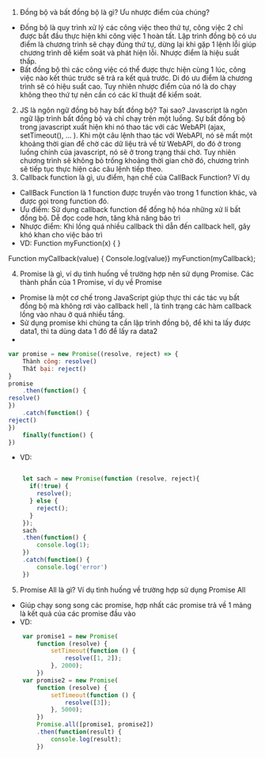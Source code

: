 1.	Đồng bộ và bất đồng bộ là gì? Ưu nhược điểm của chúng?
-	Đồng bộ là quy trình xử lý các công việc theo thứ tự, công việc 2 chỉ được bắt đầu thực hiện khi công việc 1 hoàn tất. Lập trình đồng bộ có ưu điểm là chương trình sẽ chạy đúng thứ tự, dừng lại khi gặp 1 lệnh lỗi giúp chương trình dễ kiểm soát và phát hiện lỗi. Nhược điểm là hiệu suất thấp.
-	Bất đồng bộ thì các công việc có thể được thực hiện cùng 1 lúc, công việc nào kết thúc trước sẽ trả ra kết quả trước. Di đó ưu điểm là chương trình sẽ có hiệu suất cao. Tuy nhiên nhược điểm của nó là do chạy không theo thứ tự nên cần có các kĩ thuật để kiểm soát.

2.	JS là ngôn ngữ đồng bộ hay bất đồng bộ? Tại sao?
Javascript là ngôn ngữ lập trình bất đồng bộ và chỉ chạy trên một luồng. Sự bất đồng bộ trong javascript xuất hiện khi nó thao tác với các WebAPI (ajax, setTimeout(), … ). Khi một câu lệnh thao tác với WebAPI, nó sẽ mất một khoảng thời gian để chờ các dữ liệu trả về từ WebAPI, do đó ở trong luồng chính của javascript, nó sẽ ở trong trạng thái chờ. Tuy nhiên chương trình sẽ không bỏ trống khoảng thời gian chờ đó, chương trình sẽ tiếp tục thực hiện các câu lệnh tiếp theo. 
3.	Callback function là gì, ưu điểm, hạn chế của CallBack Function? Ví dụ
-	CallBack Function là 1 function được truyền vào trong 1 function khác, và được gọi trong function đó.
-	Ưu điểm: Sử dụng callback function để đồng hộ hóa những xử lí bất đồng bộ. Dễ đọc code hơn, tăng khả năng bảo trì
-	Nhược điểm: Khi lồng quá nhiều callback thì dẫn đến callback hell, gây khó khan cho việc bảo trì
-	VD: 
Function myFunction(x) {
}

Function myCallback(value) {
Console.log(value)}
myFunction(myCallback);

4.	Promise là gì, ví dụ tình huống về trường hợp nên sử dụng Promise. Các thành phần của 1 Promise, ví dụ về Promise
- Promise là một cơ chế trong JavaScript giúp thực thi các tác vụ bất đồng bộ mà không rơi vào callback hell , là tình trạng các hàm callback lồng vào nhau ở quá nhiều tầng.
- Sử dụng promise khi chúng ta cần lập trình đồng bộ, để khi ta lấy được data1, thì ta dùng data 1 đó để lấy ra data2
- 
```javascript
var promise = new Promise((resolve, reject) => {
	Thành công: resolve()
	Thất bại: reject()
}
promise
	.then(function() {
resolve()	
})
	.catch(function() {
reject()
})
	finally(function() {
})
```
-	VD:
```javascript

	let sach = new Promise(function (resolve, reject){
	  if(!true) {
	    resolve();
	  } else {
	    reject();
	  }
	});
	sach
	.then(function() {
	    console.log(1);
	})
	.catch(function() {
	    console.log('error')
	})

```


5.	Promise All là gì? Ví dụ tình huống về trường hợp sử dụng Promise All
-	Giúp chạy song song các promise, hợp nhất các promise trả về 1 mảng là kết quả của các promise đầu vào
-	VD: 
```javascript
	var promise1 = new Promise(
	    function (resolve) {
	        setTimeout(function () {
	            resolve([1, 2]);
	        }, 2000);
	    })
	var promise2 = new Promise(
	    function (resolve) {
	        setTimeout(function () {
	            resolve([3]);
	        }, 5000);
	    })
	    Promise.all([promise1, promise2])
	    .then(function(result) {
	        console.log(result);
	    })
```
